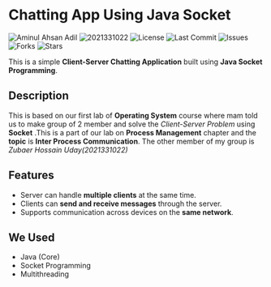 # Chatting App Using Java Socket

![Aminul Ahsan Adil](https://img.shields.io/badge/Name-Aminul%20Ahsan%20Adil-blue)
![2021331022](https://img.shields.io/badge/Reg%20No-12345678-green)
![License](https://img.shields.io/github/license/adilahsan2122/Chatting-App-Using-Java-Socket)
![Last Commit](https://img.shields.io/github/last-commit/adilahsan2122/Chatting-App-Using-Java-Socket)
![Issues](https://img.shields.io/github/issues/adilahsan2122/Chatting-App-Using-Java-Socket)
![Forks](https://img.shields.io/github/forks/adilahsan2122/Chatting-App-Using-Java-Socket?style=social)
![Stars](https://img.shields.io/github/stars/adilahsan2122/Chatting-App-Using-Java-Socket?style=social)

This is a simple **Client-Server Chatting Application** built using **Java Socket Programming**.

## Description

This is based on our first lab of **Operating System** course where mam told us to make group of 2 member and solve the *Client-Server Problem* using **Socket** .This is a part of our lab on **Process Management** chapter and the **topic** is **Inter Process Communication**. The other member of my group is *Zubaer Hossain Uday(2021331022)*

## Features

- Server can handle **multiple clients** at the same time.
- Clients can **send and receive messages** through the server.
- Supports communication across devices on the **same network**.

## We Used

- Java (Core)
- Socket Programming
- Multithreading


